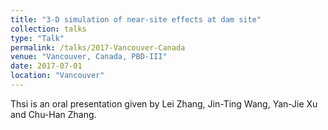 ```yaml
---
title: "3-D simulation of near-site effects at dam site"
collection: talks
type: "Talk"
permalink: /talks/2017-Vancouver-Canada
venue: "Vancouver, Canada, PBD-III"
date: 2017-07-01
location: "Vancouver"
---
```


Thsi is an oral presentation given by Lei Zhang, Jin-Ting Wang, Yan-Jie Xu and Chu-Han Zhang. 